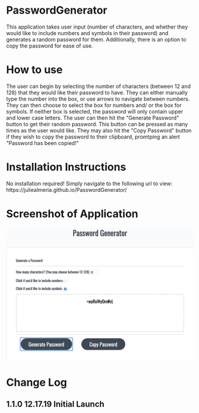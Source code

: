 # PasswordGenerator
This application takes user input (number of characters, and whether they would like to include numbers and symbols in their password) and generates a random password for them. Additionally, there is an option to copy the password for ease of use.
<h1>How to use</h1> 
<p>The user can begin by selecting the number of characters (between 12 and 128) that they would like their password to have. They can either manually type the number into the box, or use arrows to navigate between numbers. They can then choose to select the box for numbers and/ or the box for symbols. If neither box is selected, the password will only contain upper and lower case letters. The user can then hit the "Generate Password" button to get their random password. This button can be pressed as many times as the user would like. They may also hit the "Copy Password" button if they wish to copy the password to their clipboard, promtping an alert "Password has been copied!" </p>
<h1>Installation Instructions</h1>
<p>No installation required! Simply navigate to the following url to view: https://juliealmeria.github.io/PasswordGenerator/ </p>
<h1>Screenshot of Application</h1>
<img src="PGScreenshot2.png" alt="Screenshot">
<h1>Change Log</h1>
<h2>1.1.0 12.17.19 Initial Launch</h2>
